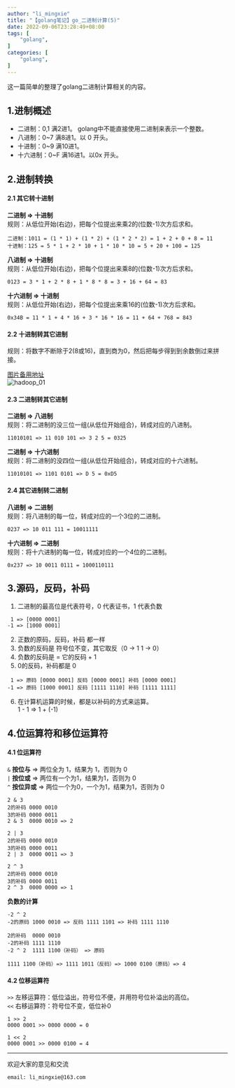 ```yaml
---
author: "li_mingxie"
title: "【golang笔记】go_二进制计算(5)"
date: 2022-09-06T23:28:49+08:00
tags: [
    "golang",
]
categories: [
    "golang",
]
---
```


这一篇简单的整理了golang二进制计算相关的内容。<!--more-->

## 1.进制概述

* 二进制：0,1 满2进1。 golang中不能直接使用二进制来表示一个整数。  
* 八进制：0~7 满8进1。以 0 开头。  
* 十进制：0~9 满10进1。  
* 十六进制：0~F 满16进1。以0x 开头。  

## 2.进制转换

#### 2.1 其它转十进制

**二进制 => 十进制**  
规则：从低位开始(右边)，把每个位提出来乘2的(位数-1)次方后求和。  

```
二进制：1011 = (1 * 1) + (1 * 2) + (1 * 2 * 2) = 1 + 2 + 0 + 8 = 11  
十进制：125 = 5 * 1 + 2 * 10 + 1 * 10 * 10 = 5 + 20 + 100 = 125  
```

**八进制 => 十进制**  
规则：从低位开始(右边)，把每个位提出来乘8的(位数-1)次方后求和。  

```
0123 = 3 * 1 + 2 * 8 + 1 * 8 * 8 = 3 + 16 + 64 = 83
```

**十六进制 => 十进制**  
规则：从低位开始(右边)，把每个位提出来乘16的(位数-1)次方后求和。  

```
0x34B = 11 * 1 + 4 * 16 + 3 * 16 * 16 = 11 + 64 + 768 = 843
```

#### 2.2 十进制转其它进制

规则：将数字不断除于2(8或16)，直到商为0，然后把每步得到到余数倒过来拼接。

[图片备用地址](https://limingxie.github.io/images/go/binary/binary_01.png)  
![hadoop_01](https://mingxie-blog.oss-cn-beijing.aliyuncs.com/image/go/binary/binary_01.png)

#### 2.3 二进制转其它进制

**二进制 => 八进制**  
规则：将二进制的没三位一组(从低位开始组合)，转成对应的八进制。  

```
11010101 => 11 010 101 => 3 2 5 = 0325
```

**二进制 => 十六进制**  
规则：将二进制的没四位一组(从低位开始组合)，转成对应的十六进制。  

```
11010101 => 1101 0101 => D 5 = 0xD5
```

#### 2.4 其它进制转二进制

**八进制 => 二进制**  
规则：将八进制的每一位，转成对应的一个3位的二进制。  

```
0237 => 10 011 111 = 10011111
```

**十六进制 => 二进制**  
规则：将十六进制的每一位，转成对应的一个4位的二进制。  

```
0x237 => 10 0011 0111 = 1000110111
```

## 3.源码，反码，补码

1. 二进制的最高位是代表符号，0 代表证书，1 代表负数  

```
 1 => [0000 0001]  
-1 => [1000 0001]  
```

2. 正数的原码，反码，补码 都一样  
3. 负数的反码是 符号位不变，其它取反（0 -> 1  1 -> 0）  
4. 负数的反码是 = 它的反码 + 1  
5. 0的反码，补码都是 0  

```
 1 => 原码 [0000 0001] 反码 [0000 0001] 补码 [0000 0001]  
-1 => 原码 [1000 0001] 反码 [1111 1110] 补码 [1111 1111]  
```

6. 在计算机运算的时候，都是以补码的方式来运算。  
    1 - 1 => 1 + (-1)  

## 4.位运算符和移位运算符

#### 4.1 位运算符

`&` **按位与** => 两位全为 1，结果为 1，否则为 0  
`|` **按位或** => 两位有一个为1，结果为1，否则为 0  
`^` **按位异或** => 两位一个为0，一个为1，结果为1，否则为 0  

```
2 & 3
2的补码 0000 0010
3的补码 0000 0011
2 & 3  0000 0010 => 2

2 | 3
2的补码 0000 0010
3的补码 0000 0011
2 | 3  0000 0011 => 3

2 ^ 3
2的补码 0000 0010
3的补码 0000 0011
2 ^ 3  0000 0000 => 1
```

**负数的计算**

```
-2 ^ 2
-2的原码 1000 0010 => 反码 1111 1101 => 补码 1111 1110  

2的补码  0000 0010
-2的补码 1111 1110
-2 ^ 2  1111 1100（补码） => 原码

1111 1100（补码）=> 1111 1011（反码）=> 1000 0100（原码）=> 4
```

#### 4.2 位移运算符

`>>` 左移运算符：低位溢出，符号位不便，并用符号位补溢出的高位。  
`<<` 右移运算符：符号位不变，低位补0  

```
1 >> 2
0000 0001 >> 0000 0000 = 0

1 << 2
0000 0001 >> 0000 0100 = 4
```

----------------------------------------------

欢迎大家的意见和交流

`email: li_mingxie@163.com`

